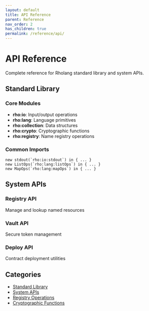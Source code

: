 ```yaml
---
layout: default
title: API Reference
parent: Reference
nav_order: 2
has_children: true
permalink: /reference/api/
---
```


# API Reference

Complete reference for Rholang standard library and system APIs.

## Standard Library

### Core Modules

- **rho:io**: Input/output operations
- **rho:lang**: Language primitives
- **rho:collection**: Data structures
- **rho:crypto**: Cryptographic functions
- **rho:registry**: Name registry operations

### Common Imports

```rholang
new stdout(`rho:io:stdout`) in { ... }
new ListOps(`rho:lang:listOps`) in { ... }
new MapOps(`rho:lang:mapOps`) in { ... }
```

## System APIs

### Registry API
Manage and lookup named resources

### Vault API
Secure token management

### Deploy API
Contract deployment utilities

## Categories

- [Standard Library](stdlib.md)
- [System APIs](system-apis.md)
- [Registry Operations](registry.md)
- [Cryptographic Functions](crypto.md)